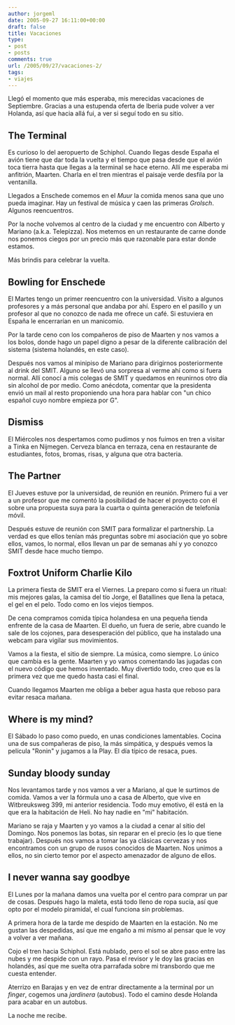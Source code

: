 ```yaml
---
author: jorgeml
date: 2005-09-27 16:11:00+00:00
draft: false
title: Vacaciones
type: 
- post
- posts
comments: true
url: /2005/09/27/vacaciones-2/
tags:
- viajes
---
```


Llegó el momento que más esperaba, mis merecidas vacaciones de Septiembre. Gracias a una estupenda oferta de Iberia pude volver a ver Holanda, así que hacia allá fui, a ver si seguí todo en su sitio.

## The Terminal

Es curioso lo del aeropuerto de Schiphol. Cuando llegas desde España el avión tiene que dar toda la vuelta y el tiempo que pasa desde que el avión toca tierra hasta que llegas a la terminal se hace eterno. Allí me esperaba mi anfitrión, Maarten. Charla en el tren mientras el paisaje verde desfila por la ventanilla.

Llegados a Enschede comemos en el _Muur_ la comida menos sana que uno pueda imaginar. Hay un festival de música y caen las primeras _Grolsch_. Algunos reencuentros.

Por la noche volvemos al centro de la ciudad y me encuentro con Alberto y Mariano (a.k.a. Telepizza). Nos metemos en un restaurante de carne donde nos ponemos ciegos por un precio más que razonable para estar donde estamos.

Más brindis para celebrar la vuelta.


## Bowling for Enschede


El Martes tengo un primer reencuentro con la universidad. Visito a algunos profesores y a más personal que andaba por ahí. Espero en el pasillo y un profesor al que no conozco de nada me ofrece un café. Si estuviera en España le encerrarían en un manicomio.

Por la tarde ceno con los compañeros de piso de Maarten y nos vamos a los bolos, donde hago un papel digno a pesar de la diferente calibración del sistema (sistema holandés, en este caso).

Después nos vamos al minipiso de Mariano para dirigirnos posteriormente al drink del SMIT. Alguno se llevó una sorpresa al verme ahí como si fuera normal. Allí conocí a mis colegas de SMIT y quedamos en reunirnos otro día sin alcohol de por medio. Como anécdota, comentar que la presidenta envió un mail al resto proponiendo una hora para hablar con "un chico español cuyo nombre empieza por G".


## Dismiss


El Miércoles nos despertamos como pudimos y nos fuimos en tren a visitar a Tinka en Nijmegen. Cerveza blanca en terraza, cena en restaurante de estudiantes, fotos, bromas, risas, y alguna que otra bacteria.


## The Partner


El Jueves estuve por la universidad, de reunión en reunión. Primero fui a ver a un profesor que me comentó la posibilidad de hacer el proyecto con él sobre una propuesta suya para la cuarta o quinta generación de telefonía móvil.

Después estuve de reunión con SMIT para formalizar el partnership. La verdad es que ellos tenían más preguntas sobre mi asociación que yo sobre ellos, vamos, lo normal, ellos llevan un par de semanas ahí y yo conozco SMIT desde hace mucho tiempo.


## Foxtrot Uniform Charlie Kilo


La primera fiesta de SMIT era el Viernes. La preparo como si fuera un ritual: mis mejores galas, la camisa del tío Jorge, el Batallines que llena la petaca, el gel en el pelo. Todo como en los viejos tiempos.

De cena compramos comida típica holandesa en una pequeña tienda enfrente de la casa de Maarten. El dueño, un fuera de serie, abre cuando le sale de los cojones, para desesperación del público, que ha instalado una webcam para vigilar sus movimientos.

Vamos a la fiesta, el sitio de siempre. La música, como siempre. Lo único que cambia es la gente. Maarten y yo vamos comentando las jugadas con el nuevo código que hemos inventado. Muy divertido todo, creo que es la primera vez que me quedo hasta casi el final.

Cuando llegamos Maarten me obliga a beber agua hasta que reboso para evitar resaca mañana.


## Where is my mind?


El Sábado lo paso como puedo, en unas condiciones lamentables. Cocina una de sus compañeras de piso, la más simpática, y después vemos la película "Ronin" y jugamos a la Play. El día típico de resaca, pues.


## Sunday bloody sunday


Nos levantamos tarde y nos vamos a ver a Mariano, al que le surtimos de comida. Vamos a ver la fórmula uno a casa de Alberto, que vive en Witbreuksweg 399, mi anterior residencia. Todo muy emotivo, él está en la que era la habitación de Heli. No hay nadie en "mi" habitación.

Mariano se raja y Maarten y yo vamos a la ciudad a cenar al sitio del Domingo. Nos ponemos las botas, sin reparar en el precio (es lo que tiene trabajar). Después nos vamos a tomar las ya clásicas cervezas y nos encontramos con un grupo de rusos conocidos de Maarten. Nos unimos a ellos, no sin cierto temor por el aspecto amenazador de alguno de ellos.


## I never wanna say goodbye


El Lunes por la mañana damos una vuelta por el centro para comprar un par de cosas. Después hago la maleta, está todo lleno de ropa sucia, así que opto por el modelo piramidal, el cual funciona sin problemas.

A primera hora de la tarde me despido de Maarten en la estación. No me gustan las despedidas, así que me engaño a mi mísmo al pensar que le voy a volver a ver mañana.

Cojo el tren hacia Schiphol. Está nublado, pero el sol se abre paso entre las nubes y me despide con un rayo. Pasa el revisor y le doy las gracias en holandés, así que me suelta otra parrafada sobre mi transbordo que me cuesta entender.

Aterrizo en Barajas y en vez de entrar directamente a la terminal por un _finger_, cogemos una _jardinera_ (autobus). Todo el camino desde Holanda para acabar en un autobus.

La noche me recibe.
